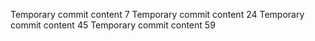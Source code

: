 Temporary commit content 7
Temporary commit content 24
Temporary commit content 45
Temporary commit content 59
